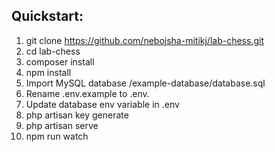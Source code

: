 ## Quickstart:

1. git clone https://github.com/nebojsha-mitikj/lab-chess.git
2. cd lab-chess
3. composer install
4. npm install
5. Import MySQL database /example-database/database.sql
6. Rename .env.example to .env.
7. Update database env variable in .env
8. php artisan key generate
9. php artisan serve
10. npm run watch
